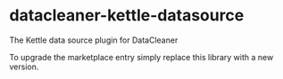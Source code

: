 datacleaner-kettle-datasource
=============================

The Kettle data source plugin for DataCleaner 

To upgrade the marketplace entry simply replace this library with a new version.
